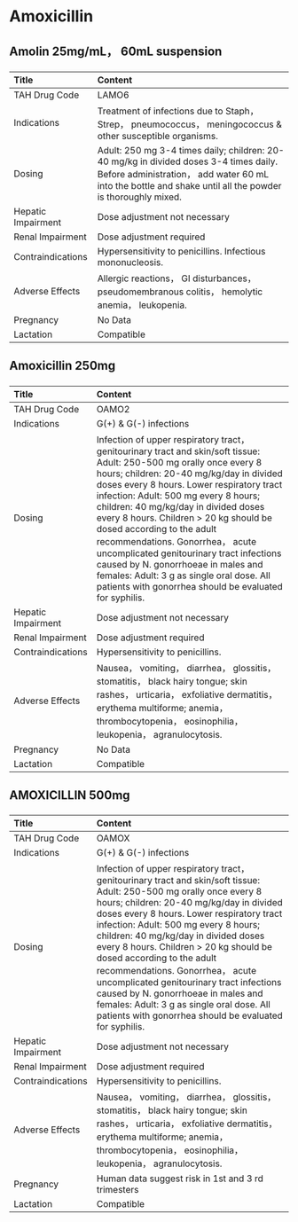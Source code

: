 # Amoxicillin

## Amolin 25mg/mL， 60mL suspension

##### 

| Title              | Content                                                                                                                                                                                            |
|:-------------------|:---------------------------------------------------------------------------------------------------------------------------------------------------------------------------------------------------|
| TAH Drug Code      | LAMO6                                                                                                                                                                                              |
| Indications        | Treatment of infections due to Staph， Strep， pneumococcus， meningococcus & other susceptible organisms.                                                                                         |
| Dosing             | Adult: 250 mg 3-4 times daily; children: 20-40 mg/kg in divided doses 3-4 times daily. Before administration， add water 60 mL into the bottle and shake until all the powder is thoroughly mixed. |
| Hepatic Impairment | Dose adjustment not necessary                                                                                                                                                                      |
| Renal Impairment   | Dose adjustment required                                                                                                                                                                           |
| Contraindications  | Hypersensitivity to penicillins. Infectious mononucleosis.                                                                                                                                         |
| Adverse Effects    | Allergic reactions， GI disturbances， pseudomembranous colitis， hemolytic anemia， leukopenia.                                                                                                   |
| Pregnancy          | No Data                                                                                                                                                                                            |
| Lactation          | Compatible                                                                                                                                                                                         |

## Amoxicillin 250mg

##### 

| Title              | Content                                                                                                                                                                                                                                                                                                                                                                                                                                                                                                                                                                                             |
|:-------------------|:----------------------------------------------------------------------------------------------------------------------------------------------------------------------------------------------------------------------------------------------------------------------------------------------------------------------------------------------------------------------------------------------------------------------------------------------------------------------------------------------------------------------------------------------------------------------------------------------------|
| TAH Drug Code      | OAMO2                                                                                                                                                                                                                                                                                                                                                                                                                                                                                                                                                                                               |
| Indications        | G(+) & G(-) infections                                                                                                                                                                                                                                                                                                                                                                                                                                                                                                                                                                              |
| Dosing             | Infection of upper respiratory tract， genitourinary tract and skin/soft tissue: Adult: 250-500 mg orally once every 8 hours; children: 20-40 mg/kg/day in divided doses every 8 hours. Lower respiratory tract infection: Adult: 500 mg every 8 hours; children: 40 mg/kg/day in divided doses every 8 hours. Children > 20 kg should be dosed according to the adult recommendations. Gonorrhea， acute uncomplicated genitourinary tract infections caused by N. gonorrhoeae in males and females: Adult: 3 g as single oral dose. All patients with gonorrhea should be evaluated for syphilis. |
| Hepatic Impairment | Dose adjustment not necessary                                                                                                                                                                                                                                                                                                                                                                                                                                                                                                                                                                       |
| Renal Impairment   | Dose adjustment required                                                                                                                                                                                                                                                                                                                                                                                                                                                                                                                                                                            |
| Contraindications  | Hypersensitivity to penicillins.                                                                                                                                                                                                                                                                                                                                                                                                                                                                                                                                                                    |
| Adverse Effects    | Nausea， vomiting， diarrhea， glossitis， stomatitis， black hairy tongue; skin rashes， urticaria， exfoliative dermatitis， erythema multiforme; anemia， thrombocytopenia， eosinophilia， leukopenia， agranulocytosis.                                                                                                                                                                                                                                                                                                                                                                        |
| Pregnancy          | No Data                                                                                                                                                                                                                                                                                                                                                                                                                                                                                                                                                                                             |
| Lactation          | Compatible                                                                                                                                                                                                                                                                                                                                                                                                                                                                                                                                                                                          |

## AMOXICILLIN 500mg

##### 

| Title              | Content                                                                                                                                                                                                                                                                                                                                                                                                                                                                                                                                                                                             |
|:-------------------|:----------------------------------------------------------------------------------------------------------------------------------------------------------------------------------------------------------------------------------------------------------------------------------------------------------------------------------------------------------------------------------------------------------------------------------------------------------------------------------------------------------------------------------------------------------------------------------------------------|
| TAH Drug Code      | OAMOX                                                                                                                                                                                                                                                                                                                                                                                                                                                                                                                                                                                               |
| Indications        | G(+) & G(-) infections                                                                                                                                                                                                                                                                                                                                                                                                                                                                                                                                                                              |
| Dosing             | Infection of upper respiratory tract， genitourinary tract and skin/soft tissue: Adult: 250-500 mg orally once every 8 hours; children: 20-40 mg/kg/day in divided doses every 8 hours. Lower respiratory tract infection: Adult: 500 mg every 8 hours; children: 40 mg/kg/day in divided doses every 8 hours. Children > 20 kg should be dosed according to the adult recommendations. Gonorrhea， acute uncomplicated genitourinary tract infections caused by N. gonorrhoeae in males and females: Adult: 3 g as single oral dose. All patients with gonorrhea should be evaluated for syphilis. |
| Hepatic Impairment | Dose adjustment not necessary                                                                                                                                                                                                                                                                                                                                                                                                                                                                                                                                                                       |
| Renal Impairment   | Dose adjustment required                                                                                                                                                                                                                                                                                                                                                                                                                                                                                                                                                                            |
| Contraindications  | Hypersensitivity to penicillins.                                                                                                                                                                                                                                                                                                                                                                                                                                                                                                                                                                    |
| Adverse Effects    | Nausea， vomiting， diarrhea， glossitis， stomatitis， black hairy tongue; skin rashes， urticaria， exfoliative dermatitis， erythema multiforme; anemia， thrombocytopenia， eosinophilia， leukopenia， agranulocytosis.                                                                                                                                                                                                                                                                                                                                                                        |
| Pregnancy          | Human data suggest risk in 1st and 3 rd trimesters                                                                                                                                                                                                                                                                                                                                                                                                                                                                                                                                                  |
| Lactation          | Compatible                                                                                                                                                                                                                                                                                                                                                                                                                                                                                                                                                                                          |

